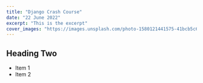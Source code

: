 ```yaml
---
title: "Django Crash Course"
date: "22 June 2022"
excerpt: "This is the excerpt"
cover_images: "https://images.unsplash.com/photo-1580121441575-41bcb5c6b47c?ixlib=rb-1.2.1&ixid=MnwxMjA3fDB8MHxzZWFyY2h8Mnx8ZGphbmdvfGVufDB8fDB8fA%3D%3D&w=1000&q=80"
---
```


## Heading Two

-   Item 1
-   Item 2
